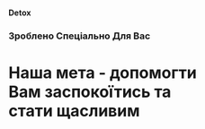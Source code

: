 #### Detox
### Зроблено Спеціально Для Вас
# Наша мета - допомогти<br>Вам заспокоїтись та<br>стати щасливим
